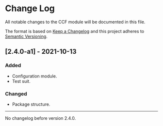 # Change Log
All notable changes to the CCF module will be documented in this file.

The format is based on [Keep a Changelog](http://keepachangelog.com)
and this project adheres to [Semantic Versioning](http://semver.org).

## [2.4.0-a1] - 2021-10-13
### Added
- Configuration module.
- Test suit.

### Changed
- Package structure.

---
No changelog before version 2.4.0.
